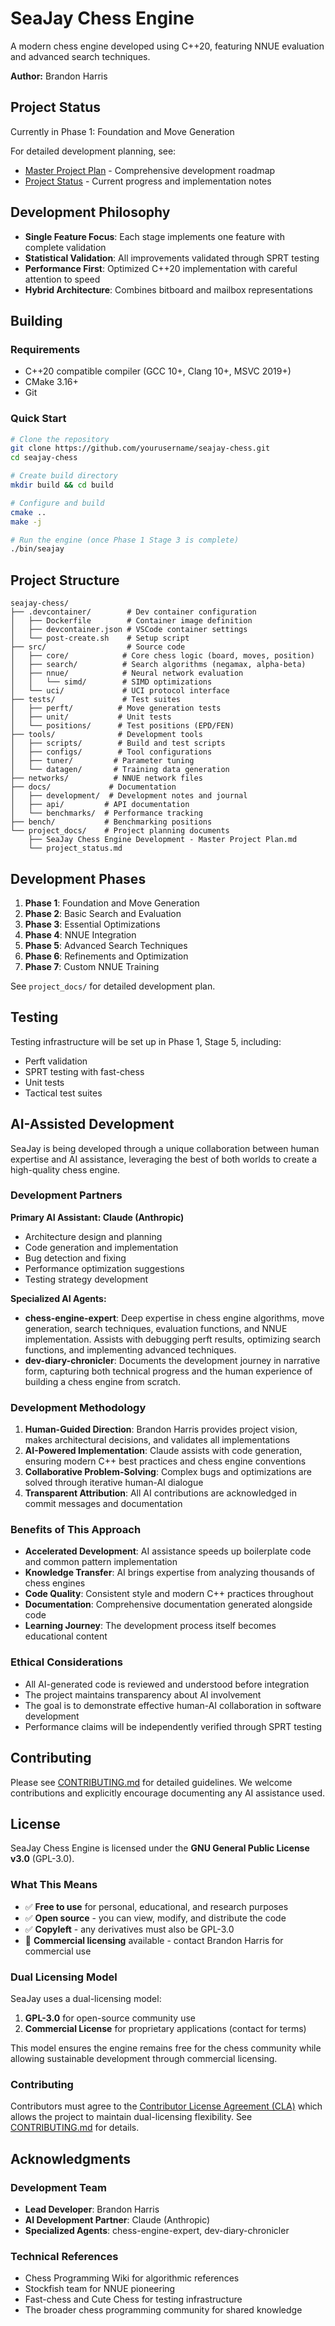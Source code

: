 # SeaJay Chess Engine

A modern chess engine developed using C++20, featuring NNUE evaluation and advanced search techniques.

**Author:** Brandon Harris

## Project Status

Currently in Phase 1: Foundation and Move Generation

For detailed development planning, see:
- [Master Project Plan](project_docs/SeaJay%20Chess%20Engine%20Development%20-%20Master%20Project%20Plan.md) - Comprehensive development roadmap
- [Project Status](project_docs/project_status.md) - Current progress and implementation notes

## Development Philosophy

- **Single Feature Focus**: Each stage implements one feature with complete validation
- **Statistical Validation**: All improvements validated through SPRT testing
- **Performance First**: Optimized C++20 implementation with careful attention to speed
- **Hybrid Architecture**: Combines bitboard and mailbox representations

## Building

### Requirements
- C++20 compatible compiler (GCC 10+, Clang 10+, MSVC 2019+)
- CMake 3.16+
- Git

### Quick Start

```bash
# Clone the repository
git clone https://github.com/yourusername/seajay-chess.git
cd seajay-chess

# Create build directory
mkdir build && cd build

# Configure and build
cmake ..
make -j

# Run the engine (once Phase 1 Stage 3 is complete)
./bin/seajay
```

## Project Structure

```
seajay-chess/
├── .devcontainer/        # Dev container configuration
│   ├── Dockerfile        # Container image definition
│   ├── devcontainer.json # VSCode container settings
│   └── post-create.sh    # Setup script
├── src/                  # Source code
│   ├── core/            # Core chess logic (board, moves, position)
│   ├── search/          # Search algorithms (negamax, alpha-beta)
│   ├── nnue/            # Neural network evaluation
│   │   └── simd/        # SIMD optimizations
│   └── uci/             # UCI protocol interface
├── tests/               # Test suites
│   ├── perft/          # Move generation tests
│   ├── unit/           # Unit tests
│   └── positions/      # Test positions (EPD/FEN)
├── tools/              # Development tools
│   ├── scripts/        # Build and test scripts
│   ├── configs/        # Tool configurations
│   ├── tuner/         # Parameter tuning
│   └── datagen/       # Training data generation
├── networks/          # NNUE network files
├── docs/             # Documentation
│   ├── development/  # Development notes and journal
│   ├── api/         # API documentation
│   └── benchmarks/  # Performance tracking
├── bench/           # Benchmarking positions
└── project_docs/    # Project planning documents
    ├── SeaJay Chess Engine Development - Master Project Plan.md
    └── project_status.md
```

## Development Phases

1. **Phase 1**: Foundation and Move Generation
2. **Phase 2**: Basic Search and Evaluation
3. **Phase 3**: Essential Optimizations
4. **Phase 4**: NNUE Integration
5. **Phase 5**: Advanced Search Techniques
6. **Phase 6**: Refinements and Optimization
7. **Phase 7**: Custom NNUE Training

See `project_docs/` for detailed development plan.

## Testing

Testing infrastructure will be set up in Phase 1, Stage 5, including:
- Perft validation
- SPRT testing with fast-chess
- Unit tests
- Tactical test suites

## AI-Assisted Development

SeaJay is being developed through a unique collaboration between human expertise and AI assistance, leveraging the best of both worlds to create a high-quality chess engine.

### Development Partners

**Primary AI Assistant: Claude (Anthropic)**
- Architecture design and planning
- Code generation and implementation
- Bug detection and fixing
- Performance optimization suggestions
- Testing strategy development

**Specialized AI Agents:**
- **chess-engine-expert**: Deep expertise in chess engine algorithms, move generation, search techniques, evaluation functions, and NNUE implementation. Assists with debugging perft results, optimizing search functions, and implementing advanced techniques.
- **dev-diary-chronicler**: Documents the development journey in narrative form, capturing both technical progress and the human experience of building a chess engine from scratch.

### Development Methodology

1. **Human-Guided Direction**: Brandon Harris provides project vision, makes architectural decisions, and validates all implementations
2. **AI-Powered Implementation**: Claude assists with code generation, ensuring modern C++ best practices and chess engine conventions
3. **Collaborative Problem-Solving**: Complex bugs and optimizations are solved through iterative human-AI dialogue
4. **Transparent Attribution**: All AI contributions are acknowledged in commit messages and documentation

### Benefits of This Approach

- **Accelerated Development**: AI assistance speeds up boilerplate code and common pattern implementation
- **Knowledge Transfer**: AI brings expertise from analyzing thousands of chess engines
- **Code Quality**: Consistent style and modern C++ practices throughout
- **Documentation**: Comprehensive documentation generated alongside code
- **Learning Journey**: The development process itself becomes educational content

### Ethical Considerations

- All AI-generated code is reviewed and understood before integration
- The project maintains transparency about AI involvement
- The goal is to demonstrate effective human-AI collaboration in software development
- Performance claims will be independently verified through SPRT testing

## Contributing

Please see [CONTRIBUTING.md](CONTRIBUTING.md) for detailed guidelines. We welcome contributions and explicitly encourage documenting any AI assistance used.

## License

SeaJay Chess Engine is licensed under the **GNU General Public License v3.0** (GPL-3.0).

### What This Means

- ✅ **Free to use** for personal, educational, and research purposes
- ✅ **Open source** - you can view, modify, and distribute the code
- ✅ **Copyleft** - any derivatives must also be GPL-3.0
- 📧 **Commercial licensing** available - contact Brandon Harris for commercial use

### Dual Licensing Model

SeaJay uses a dual-licensing model:
1. **GPL-3.0** for open-source community use
2. **Commercial License** for proprietary applications (contact for terms)

This model ensures the engine remains free for the chess community while allowing sustainable development through commercial licensing.

### Contributing

Contributors must agree to the [Contributor License Agreement (CLA)](CLA.md) which allows the project to maintain dual-licensing flexibility. See [CONTRIBUTING.md](CONTRIBUTING.md) for details.

## Acknowledgments

### Development Team
- **Lead Developer**: Brandon Harris
- **AI Development Partner**: Claude (Anthropic)
- **Specialized Agents**: chess-engine-expert, dev-diary-chronicler

### Technical References
- Chess Programming Wiki for algorithmic references
- Stockfish team for NNUE pioneering
- Fast-chess and Cute Chess for testing infrastructure
- The broader chess programming community for shared knowledge